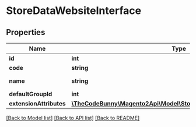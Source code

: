 # StoreDataWebsiteInterface

## Properties
Name | Type | Description | Notes
------------ | ------------- | ------------- | -------------
**id** | **int** |  | 
**code** | **string** |  | 
**name** | **string** | Website name | 
**defaultGroupId** | **int** |  | 
**extensionAttributes** | [**\TheCodeBunny\Magento2Api\Model\StoreDataWebsiteExtensionInterface**](StoreDataWebsiteExtensionInterface.md) |  | [optional] 

[[Back to Model list]](../README.md#documentation-for-models) [[Back to API list]](../README.md#documentation-for-api-endpoints) [[Back to README]](../README.md)


